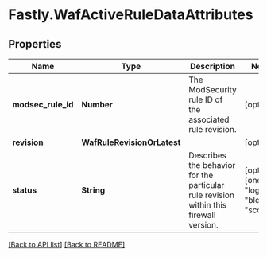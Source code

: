 # Fastly.WafActiveRuleDataAttributes

## Properties

Name | Type | Description | Notes
------------ | ------------- | ------------- | -------------
**modsec_rule_id** | **Number** | The ModSecurity rule ID of the associated rule revision. | [optional] 
**revision** | [**WafRuleRevisionOrLatest**](WafRuleRevisionOrLatest.md) |  | [optional] 
**status** | **String** | Describes the behavior for the particular rule revision within this firewall version. | [optional]  [one of: "log", "block", "score"]


[[Back to API list]](../../README.md#endpoints) [[Back to README]](../../README.md)
